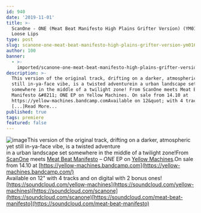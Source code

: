 ```yaml
---
id: 940
date: '2019-11-01'
title: >-
  ScanOne - ONE (Meat Beat Manifesto High Plains Grifter Version) (YM016) -
  Loose Lips
type: post
slug: scanone-one-meat-beat-manifesto-high-plains-grifter-version-ym016
author: 100
banner:
  - >-
    imported/scanone-one-meat-beat-manifesto-high-plains-grifter-version-ym016/image940.jpeg
description: >-
  This version of the original track, drifting on a darker, atmospheric yet
  still in-ya-face vibe, is a twisted adventurein a urban landscape set
  somewhere in the middle of a twilight zone! From ScanOne meets Meat Beat
  Manifesto &#8211; ONE EP on Yellow Machines. On sale from 14.10 at
  https://yellow-machines.bandcamp.comAvailable on 12&quot; with 4 tracks and
  [...]Read More...
published: true
tags: premiere
featured: false
---
```

![image](../imported/scanone-one-meat-beat-manifesto-high-plains-grifter-version-ym016/image940.jpeg)This version of the original track, drifting on a darker, atmospheric yet still in-ya-face vibe, is a twisted adventure  
in a urban landscape set somewhere in the middle of a twilight zone!From [ScanOne](https://scanone.bandcamp.com/) meets [Meat Beat Manifesto](http://meatbeatmanifesto.com/) – _ONE_ EP on [Yellow Machines](https://yellow-machines.bandcamp.com/).On sale from 14.10 at [https://yellow-machines.bandcamp.com](https://yellow-machines.bandcamp.com/)  
Available on 12" with 4 tracks and on digital with 2 bonus ones![https://soundcloud.com/yellow-machines](https://soundcloud.com/yellow-machines)[https://soundcloud.com/scanone](https://soundcloud.com/scanone)[https://soundcloud.com/meat-beat-manifesto](https://soundcloud.com/meat-beat-manifesto)